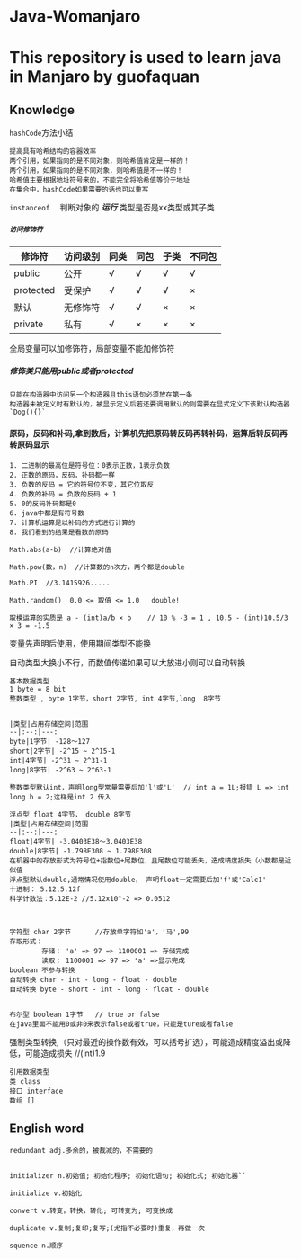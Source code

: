 # Java-Womanjaro

# This repository is used to learn java in Manjaro by guofaquan

## Knowledge



`hashCode`方法小结

```` apl
提高具有哈希结构的容器效率
两个引用，如果指向的是不同对象，则哈希值肯定是一样的！
两个引用，如果指向的是不同对象，则哈希值是不一样的！
哈希值主要根据地址符号来的，不能完全将哈希值等价于地址
在集合中，hashCode如果需要的话也可以重写
````

`instanceof  `   判断对象的 ***运行***  类型是否是xx类型或其子类

##### `访问修饰符`

| 修饰符    | 访问级别 | 同类 | 同包 | 子类 | 不同包 |
| --------- | :------- | :--- | :--- | ---- | ------ |
| public    | 公开     | √    | √    | √    | √      |
| protected | 受保护   | √    | √    | √    | ×      |
| 默认      | 无修饰符 | √    | √    | ×    | ×      |
| private   | 私有     | √    | ×    | ×    | ×      |

全局变量可以加修饰符，局部变量不能加修饰符

##### 修饰类只能用public或者protected

````ABAP
只能在构造器中访问另一个构造器且this语句必须放在第一条
构造器未被定义时有默认的，被显示定义后若还要调用默认的则需要在显式定义下该默认构造器  `Dog(){}` 
````


#### 原码，反码和补码,拿到数后，计算机先把原码转反码再转补码，运算后转反码再转原码显示
````apl
1. 二进制的最高位是符号位：0表示正数，1表示负数
2. 正数的原码，反码，补码都一样
3. 负数的反码 = 它的符号位不变，其它位取反  
4. 负数的补码 = 负数的反码 + 1
5. 0的反码补码都是0
6. java中都是有符号数
7. 计算机运算是以补码的方式进行计算的
8. 我们看到的结果是看数的原码 
````
`Math.abs(a-b)  //计算绝对值`

`Math.pow(数，n)  //计算数的n次方，两个都是double`

`Math.PI  //3.1415926.....`

`Math.random()  0.0 <= 取值 <= 1.0   double!`

`取模运算的实质是 a - (int)a/b × b    // 10 % -3 = 1 , 10.5 - (int)10.5/3 × 3 = -1.5 `

变量先声明后使用，使用期间类型不能换

自动类型大换小不行，而数值传递如果可以大放进小则可以自动转换
````apl
基本数据类型
1 byte = 8 bit
整数类型 , byte 1字节，short 2字节, int 4字节,long  8字节      


|类型|占用存储空间|范围
--|:--:|---:
byte|1字节| -128～127
short|2字节| -2^15 ~ 2^15-1
int|4字节| -2^31 ~ 2^31-1
long|8字节| -2^63 ~ 2^63-1

整数类型默认int，声明long型常量需要后加'l'或'L'  // int a = 1L;报错 L => int   long b = 2;这样是int 2 传入

浮点型 float 4字节， double 8字节
|类型|占用存储空间|范围
--|:--:|---:
float|4字节| -3.0403E38～3.0403E38
double|8字节| -1.798E308 ~ 1.798E308
在机器中的存放形式为符号位+指数位+尾数位，且尾数位可能丢失，造成精度损失（小数都是近似值
浮点型默认double,通常情况使用double， 声明float一定需要后加'f'或'Calc1'
十进制： 5.12,5.12f
科学计数法：5.12E-2 //5.12x10^-2 => 0.0512



字符型 char 2字节      //存放单字符如'a'，'马',99
存取形式：
        存储： 'a' => 97 => 1100001 => 存储完成
        读取： 1100001 => 97 => 'a' =>显示完成
boolean 不参与转换        
自动转换 char - int - long - float - double        
自动转换 byte - short - int - long - float - double          
        

布尔型 boolean 1字节   // true or false
在java里面不能用0或非0来表示false或者true，只能是ture或者false

````
强制类型转换,（只对最近的操作数有效，可以括号扩选），可能造成精度溢出或降低，可能造成损失       //(int)1.9  
````
引用数据类型
类 class
接口 interface
数组 []
````


## English word
`redundant adj.多余的，被裁减的，不需要的`

````

initializer n.初始值; 初始化程序; 初始化语句; 初始化式; 初始化器``

initialize v.初始化

````
`convert v.转变，转换，转化; 可转变为; 可变换成`

`duplicate v.复制;复印;复写;(尤指不必要时)重复，再做一次`

`squence n.顺序`


